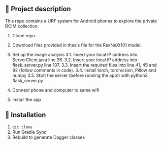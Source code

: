 ## 📖 Project description
This repo contains a URF system for Android phones to explore the private DCIM collection.

1. Clone repo.

2. Download files provided in thesis file for the RexNeXt101 model.

3. Set up the image analysis 3.1. Insert your local IP address into ServerClient.java line 36. 3.2. Insert your local IP address into flask_server.py line 107. 3.3. Insert the required files into line 41, 45 and 92 (follow comments in code). 3.4. Install torch, torchvision, Pillow and numpy 3.5. Start the server (before running the app!) with python3 flask_server.py

4. Connect phone and computer to same wifi

5. Install the app

## 🔧 Installation
1. `git clone `
2. Run Gradle Sync
3. Rebuild to generate Dagger classes
